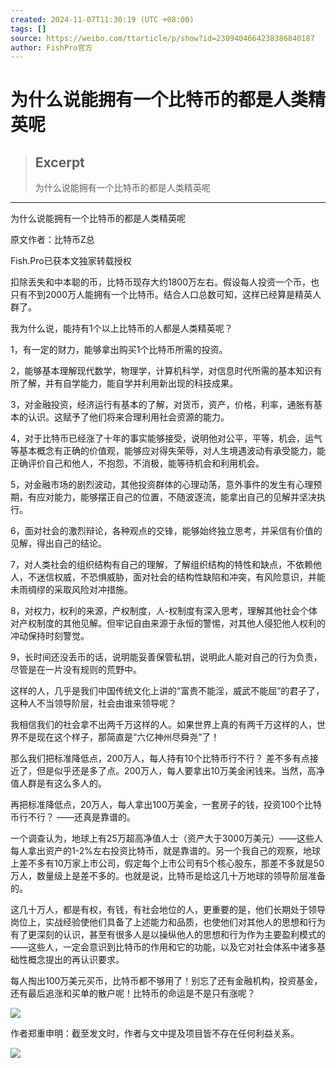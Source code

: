 ```yaml
---
created: 2024-11-07T11:30:19 (UTC +08:00)
tags: []
source: https://weibo.com/ttarticle/p/show?id=2309404664238386840187
author: FishPro官方
---
```


# 为什么说能拥有一个比特币的都是人类精英呢

> ## Excerpt
> 为什么说能拥有一个比特币的都是人类精英呢

---
为什么说能拥有一个比特币的都是人类精英呢

原文作者：比特币Z总

Fish.Pro已获本文独家转载授权

扣除丢失和中本聪的币，比特币现存大约1800万左右。假设每人投资一个币，也只有不到2000万人能拥有一个比特币。结合人口总数可知，这样已经算是精英人群了。

我为什么说，能持有1个以上比特币的人都是人类精英呢？

1，有一定的财力，能够拿出购买1个比特币所需的投资。

2，能够基本理解现代数学，物理学，计算机科学，对信息时代所需的基本知识有所了解，并有自学能力，能自学并利用新出现的科技成果。

3，对金融投资，经济运行有基本的了解，对货币，资产，价格，利率，通胀有基本的认识。这赋予了他们将来合理利用社会资源的能力。

4，对于比特币已经涨了十年的事实能够接受，说明他对公平，平等，机会，运气等基本概念有正确的价值观，能够应对得失荣辱，对人生境遇波动有承受能力，能正确评价自己和他人，不抱怨，不消极，能等待机会和利用机会。

5，对金融市场的剧烈波动，其他投资群体的心理动荡，意外事件的发生有心理预期，有应对能力，能够摆正自己的位置，不随波逐流，能拿出自己的见解并坚决执行。

6，面对社会的激烈辩论，各种观点的交锋，能够始终独立思考，并采信有价值的见解，得出自己的结论。

7，对人类社会的组织结构有自己的理解，了解组织结构的特性和缺点，不依赖他人，不迷信权威，不恐惧威胁，面对社会的结构性缺陷和冲突，有风险意识，并能未雨绸缪的采取风险对冲措施。

8，对权力，权利的来源，产权制度，人-权制度有深入思考，理解其他社会个体对产权制度的其他见解。但牢记自由来源于永恒的警惕，对其他人侵犯他人权利的冲动保持时刻警觉。

9，长时间还没丢币的话，说明能妥善保管私钥，说明此人能对自己的行为负责，尽管是在一片没有规则的荒野中。

这样的人，几乎是我们中国传统文化上讲的“富贵不能淫，威武不能屈”的君子了，这种人不当领导阶层，社会由谁来领导呢？

我相信我们的社会拿不出两千万这样的人。如果世界上真的有两千万这样的人，世界不是现在这个样子，那简直是“六亿神州尽舜尧”了！

那么我们把标准降低点，200万人，每人持有10个比特币行不行？ 差不多有点接近了，但是似乎还是多了点。200万人，每人要拿出10万美金闲钱来。当然，高净值人群是有这么多人的。

再把标准降低点，20万人，每人拿出100万美金，一套房子的钱，投资100个比特币行不行？ ——还真是靠谱的。

一个调查认为，地球上有25万超高净值人士（资产大于3000万美元）——这些人每人拿出资产的1-2%左右投资比特币，就是靠谱的。另一个我自己的观察，地球上差不多有10万家上市公司，假定每个上市公司有5个核心股东，那差不多就是50万人，数量级上是差不多的。也就是说，比特币是给这几十万地球的领导阶层准备的。

这几十万人，都是有权，有钱，有社会地位的人，更重要的是，他们长期处于领导岗位上，实战经验使他们具备了上述能力和品质，也使他们对其他人的思想和行为有了更深刻的认识，甚至有很多人是以操纵他人的思想和行为作为主要盈利模式的——这些人，一定会意识到比特币的作用和它的功能，以及它对社会体系中诸多基础性概念提出的再认识要求。

每人掏出100万美元买币，比特币都不够用了！别忘了还有金融机构，投资基金，还有最后追涨和买单的散户呢！比特币的命运是不是只有涨呢？

![](https://wx2.sinaimg.cn/large/008ilxivgy1gsxky3yb6ej30n014y0yz.jpg)

作者郑重申明：截至发文时，作者与文中提及项目皆不存在任何利益关系。

  


[![](https://tvax1.sinaimg.cn/crop.0.0.947.947.50/008ilxivly8gq8pjnk8b5j30qb0qbjrx.jpg?KID=imgbed,tva&Expires=1730960996&ssig=YwK0Rq3rPU)](https://weibo.com/u/7600169591)
